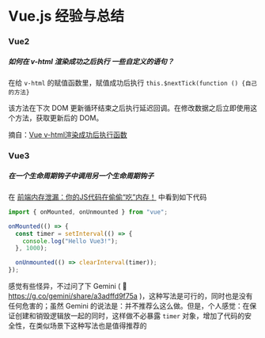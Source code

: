 # Vue.js 经验与总结



### Vue2

##### 如何在 v-html 渲染成功之后执行 一些自定义的语句？

在给 `v-html` 的赋值函数里，赋值成功后执行 `this.$nextTick(function () {自己的方法}`

该方法在下次 DOM 更新循环结束之后执行延迟回调。在修改数据之后立即使用这个方法，获取更新后的 DOM。

摘自：[Vue v-html渲染成功后执行函数](https://blog.csdn.net/Songlinlin_/article/details/100771070)



### Vue3

##### 在一个生命周期钩子中调用另一个生命周期钩子

在 [前端内存泄漏：你的JS代码在偷偷“吃”内存！](https://juejin.cn/post/7478520039411859519) 中看到如下代码

```js
import { onMounted, onUnmounted } from "vue";

onMounted(() => {
  const timer = setInterval(() => {
    console.log("Hello Vue3!");
  }, 1000);

  onUnmounted(() => clearInterval(timer));
});
```

感觉有些怪异，不过问了下 Gemini ( 🔗 https://g.co/gemini/share/a3adffd9f75a )，这种写法是可行的，同时也是没有任何危害的；虽然 Gemini 的说法是：并不推荐么这么做。但是，个人感觉：在保证创建和销毁逻辑放一起的同时，这样做不必暴露 `timer` 对象，增加了代码的安全性，在类似场景下这种写法也是值得推荐的





